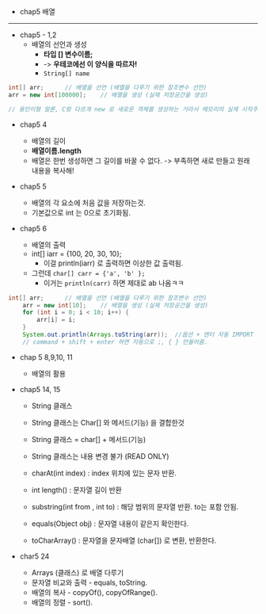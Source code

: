 - chap5 배열

---

- chap5 - 1,2
  - 배열의 선언과 생성
    - **타입 [] 변수이름;**
    - -> **우테코에선 이 양식을 따르자!**
    - ```String[] name```

``` JAVA
int[] arr;      // 배열을 선언 (배열을 다루기 위한 참조변수 선언)
arr = new int[100000];    // 배열을 생성 (실제 저장공간을 생성)

// 용민이형 말론, C랑 다르게 new 로 새로운 객체를 생성하는 거라서 메모리의 실제 시작주소랑 arr변수가 가리키는데가 다름. 포인터로 찝어주는 것처럼 실제 물리적 배열의 주소가 arr 변수에 저장됨.
```

- chap5 4
  - 배열의 길이
  - **배열이름.length**
  - 배열은 한번 생성하면 그 길이를 바꿀 수 없다. -> 부족하면 새로 만들고 원래 내용을 복사해!   

- chap5 5
  - 배열의 각 요소에 처음 값을 저장하는것.
  - 기본값으로 int 는 0으로 초기화됨.

- chap5 6
  - 배열의 출력
  - int[] iarr = {100, 20, 30, 10};
    - 이걸 println(iarr) 로 출력하면 이상한 값 출력됨.
  - 그런데 ```char[] carr = {'a', 'b' };```
    - 이거는 ```println(carr)``` 하면 제대로 ab 나옴ㅋㅋ

``` JAVA
int[] arr;      // 배열을 선언 (배열을 다루기 위한 참조변수 선언)
    arr = new int[10];    // 배열을 생성 (실제 저장공간을 생성)
    for (int i = 0; i < 10; i++) {
        arr[i] = i;
    }       
    System.out.println(Arrays.toString(arr));  //옵션 + 엔터 자동 IMPORT
    // command + shift + enter 하면 자동으로 ;, { } 만들어줌.
```

- chap 5 8,9,10, 11
  - 배열의 활용

- chap5 14, 15 
  - String 클래스
  - String 클래스는 Char[] 와 메서드(기능) 을 결합한것
  - String 클래스 = char[] + 메서드(기능)
  - String 클래스는 내용 변경 불가 (READ ONLY)
  
  - charAt(int index) : index 위치에 있는 문자 반환.
  - int length() : 문자열 길이 반환
  - substring(int from , int to) : 해당 범위의 문자열 반환. to는 포함 안됨.
  - equals(Object obj) : 문자열 내용이 같은지 확인한다.
  - toCharArray() : 문자열을 문자배열 (char[]) 로 변환, 반환한다.

- char5 24
  - Arrays (클래스) 로 배열 다루기
  - 문자열 비교와 출력 - equals, toString.
  - 배열의 복사 - copyOf(), copyOfRange().
  - 배열의 정렬 - sort().
